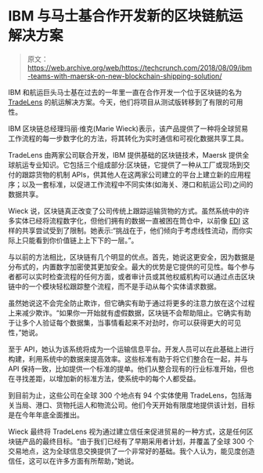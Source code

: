 # IBM 与马士基合作开发新的区块链航运解决方案 

> 原文：<https://web.archive.org/web/https://techcrunch.com/2018/08/09/ibm-teams-with-maersk-on-new-blockchain-shipping-solution/>

IBM 和航运巨头马士基在过去的一年里一直在合作开发一个位于区块链的名为 [TradeLens](https://web.archive.org/web/20221222215516/http://www.tradelens.com/) 的航运解决方案。今天，他们将项目从测试版转移到了有限的可用性。

IBM 区块链总经理玛丽·维克(Marie Wieck)表示，该产品提供了一种将全球贸易工作流程的每一步数字化的方法，将其转化为实时通信和可视化数据共享工具。

TradeLens 由两家公司联合开发，IBM 提供基础的区块链技术，Maersk 提供全球航运专业知识。它包括三个组成部分:区块链，它提供了一种从工厂或现场到交付的跟踪货物的机制 APIs，供其他人在这两家公司建立的平台上建立新的应用程序；以及一套标准，以促进工作流程中不同实体(如海关、港口和航运公司)之间的数据共享。

Wieck 说，区块链真正改变了公司传统上跟踪运输货物的方式。虽然系统中的许多实体已经将流程数字化，但他们拥有的数据一直被困在筒仓中，以前像 [EDI](https://web.archive.org/web/20221222215516/https://www.edibasics.com/what-is-edi/) 这样的共享尝试受到了限制。她表示:“挑战在于，他们倾向于考虑线性流动，而你实际上只能看到你价值链上上下下的一层。”。

与以前的方法相比，区块链有几个明显的优点。首先，她说这更安全，因为数据是分布式的，内置数字加密使其更加安全。最大的优势是它提供的可见性。每个参与者都可以实时检查流程的任何方面，或者审计员或其他权威机构可以通过点击区块链中的一个模块轻松跟踪整个流程，而不是手动从每个实体请求数据。

虽然她说这不会完全防止欺诈，但它确实有助于通过将更多的注意力放在这个过程上来减少欺诈。“如果你一开始就有虚假数据，区块链不会帮助阻止。它确实有助于让多个人验证每个数据集，当事情看起来不对劲时，你可以获得更大的可见性，”她说。

至于 API，她认为该系统将成为一个运输信息平台。开发人员可以在此基础上进行构建，利用系统中的数据来提高效率。这些标准有助于将它们整合在一起，并与 API 保持一致，比如提供一个标准的提单。他们从整合现有的行业标准开始，但也在寻找差距，以增加新的标准方法，使系统中的每个人都受益。

到目前为止，这些公司在全球 300 个地点有 94 个实体使用 TradeLens，包括海关当局、港口、货物托运人和物流公司。他们今天开始有限度地提供该计划，目标是在今年年底全面推出。

Wieck 最终将 TradeLens 视为通过建立信任来促进贸易的一种方式，这是任何区块链产品的最终目标。“由于我们已经有了早期采用者计划，并覆盖了全球 300 个交易地点，这为全球信息交换提供了一个非常好的基础。我个人认为，能见度创造信任，这可以在许多方面有所帮助，”她说。